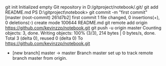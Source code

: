 

git init
Initialized empty Git repository in D:/gitproject/notebook/.git/
git add README.md
PS D:\gitproject\notebook> git commit -m "first commit"
[master (root-commit) 261d7b2] first commit
 1 file changed, 0 insertions(+), 0 deletions(-)
 create mode 100644 README.md
git remote add origin https://github.com/kevinzzp/notebook.git
git push -u origin master
Counting objects: 3, done.
Writing objects: 100% (3/3), 214 bytes | 0 bytes/s, done.
Total 3 (delta 0), reused 0 (delta 0)
To https://github.com/kevinzzp/notebook.git
 * [new branch]      master -> master
Branch master set up to track remote branch master from origin.
